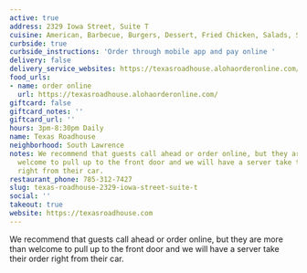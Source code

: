 ```yaml
---
active: true
address: 2329 Iowa Street, Suite T
cuisine: American, Barbecue, Burgers, Dessert, Fried Chicken, Salads, Seafood, Steakhouse
curbside: true
curbside_instructions: 'Order through mobile app and pay online '
delivery: false
delivery_service_websites: https://texasroadhouse.alohaorderonline.com/
food_urls:
- name: order online
  url: https://texasroadhouse.alohaorderonline.com/
giftcard: false
giftcard_notes: ''
giftcard_url: ''
hours: 3pm-8:30pm Daily
name: Texas Roadhouse
neighborhood: South Lawrence
notes: We recommend that guests call ahead or order online, but they are more than
  welcome to pull up to the front door and we will have a server take their order
  right from their car.
restaurant_phone: 785-312-7427
slug: texas-roadhouse-2329-iowa-street-suite-t
social: ''
takeout: true
website: https://texasroadhouse.com
---
```


We recommend that guests call ahead or order online, but they are more than welcome to pull up to the front door and we will have a server take their order right from their car.